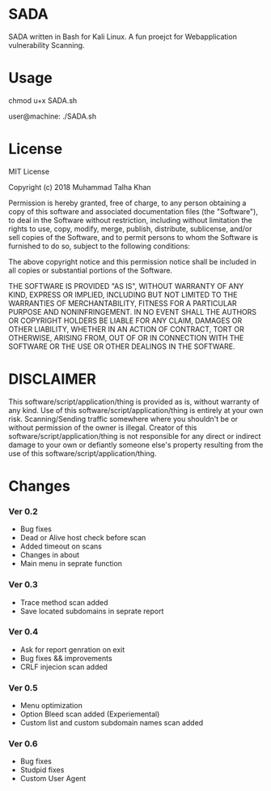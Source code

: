 # SADA
SADA written in Bash for Kali Linux. A fun proejct for Webapplication vulnerability Scanning.

# Usage

chmod u+x SADA.sh

user@machine: ./SADA.sh

# License
MIT License

Copyright (c) 2018 Muhammad Talha Khan

Permission is hereby granted, free of charge, to any person obtaining a copy
of this software and associated documentation files (the "Software"), to deal
in the Software without restriction, including without limitation the rights
to use, copy, modify, merge, publish, distribute, sublicense, and/or sell
copies of the Software, and to permit persons to whom the Software is
furnished to do so, subject to the following conditions:

The above copyright notice and this permission notice shall be included in all
copies or substantial portions of the Software.

THE SOFTWARE IS PROVIDED "AS IS", WITHOUT WARRANTY OF ANY KIND, EXPRESS OR
IMPLIED, INCLUDING BUT NOT LIMITED TO THE WARRANTIES OF MERCHANTABILITY,
FITNESS FOR A PARTICULAR PURPOSE AND NONINFRINGEMENT. IN NO EVENT SHALL THE
AUTHORS OR COPYRIGHT HOLDERS BE LIABLE FOR ANY CLAIM, DAMAGES OR OTHER
LIABILITY, WHETHER IN AN ACTION OF CONTRACT, TORT OR OTHERWISE, ARISING FROM,
OUT OF OR IN CONNECTION WITH THE SOFTWARE OR THE USE OR OTHER DEALINGS IN THE
SOFTWARE.

# DISCLAIMER
This software/script/application/thing is provided as is, without warranty of any kind. Use of this software/script/application/thing is entirely at your own risk. Scanning/Sending traffic somewhere where you shouldn't be or without permission of the owner is illegal. Creator of this software/script/application/thing is not responsible for any direct or indirect damage to your own or defiantly someone else's property resulting from the use of this software/script/application/thing.

# Changes
### Ver 0.2
+ Bug fixes
+ Dead or Alive host check before scan
+ Added timeout on scans
+ Changes in about
+ Main menu in seprate function

### Ver 0.3
+ Trace method scan added
+ Save located subdomains in seprate report

### Ver 0.4
+ Ask for report genration on exit
+ Bug fixes && improvements
+ CRLF injecion scan added

### Ver 0.5
+ Menu optimization
+ Option Bleed scan added (Experiemental)
+ Custom list and custom subdomain names scan added

### Ver 0.6
+ Bug fixes
+ Studpid fixes
+ Custom User Agent
